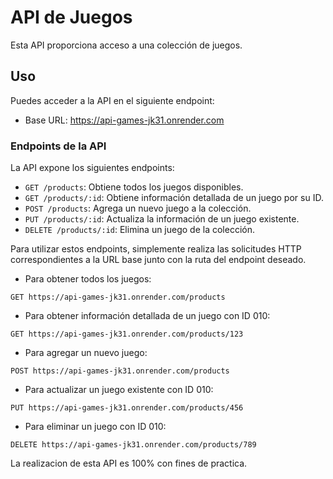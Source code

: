 # API de Juegos

Esta API proporciona acceso a una colección de juegos.

## Uso

Puedes acceder a la API en el siguiente endpoint:

- Base URL: https://api-games-jk31.onrender.com

### Endpoints de la API

La API expone los siguientes endpoints:

- `GET /products`: Obtiene todos los juegos disponibles.
- `GET /products/:id`: Obtiene información detallada de un juego por su ID.
- `POST /products`: Agrega un nuevo juego a la colección.
- `PUT /products/:id`: Actualiza la información de un juego existente.
- `DELETE /products/:id`: Elimina un juego de la colección.

Para utilizar estos endpoints, simplemente realiza las solicitudes HTTP correspondientes a la URL base junto con la ruta del endpoint deseado.

- Para obtener todos los juegos: 

`GET https://api-games-jk31.onrender.com/products`

- Para obtener información detallada de un juego con ID 010: 

`GET https://api-games-jk31.onrender.com/products/123`

- Para agregar un nuevo juego: 

`POST https://api-games-jk31.onrender.com/products`

- Para actualizar un juego existente con ID 010: 

`PUT https://api-games-jk31.onrender.com/products/456`

- Para eliminar un juego con ID 010: 

`DELETE https://api-games-jk31.onrender.com/products/789`


La realizacion de esta API es 100% con fines de practica.
